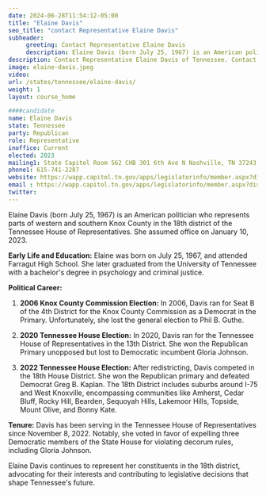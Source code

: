 ```yaml
---
date: 2024-06-28T11:54:12-05:00
title: "Elaine Davis"
seo_title: "contact Representative Elaine Davis"
subheader:
     greeting: Contact Representative Elaine Davis
     description: Elaine Davis (born July 25, 1967) is an American politician who represents parts of western and southern Knox County in the 18th district of the Tennessee House of Representatives.
description: Contact Representative Elaine Davis of Tennessee. Contact information for Elaine Davis includes email address, phone number, and mailing address.
image: elaine-davis.jpeg
video:
url: /states/tennessee/elaine-davis/
weight: 1
layout: course_home

####candidate
name: Elaine Davis
state: Tennessee
party: Republican
role: Representative
inoffice: Current
elected: 2023
mailing1: State Capitol Room 562 CHB 301 6th Ave N Nashville, TN 37243 
phone1: 615-741-2287
website: https://wapp.capitol.tn.gov/apps/legislatorinfo/member.aspx?district=H18/
email : https://wapp.capitol.tn.gov/apps/legislatorinfo/member.aspx?district=H18/
twitter: 
---
```

Elaine Davis (born July 25, 1967) is an American politician who represents parts of western and southern Knox County in the 18th district of the Tennessee House of Representatives. She assumed office on January 10, 2023.

**Early Life and Education:**
Elaine was born on July 25, 1967, and attended Farragut High School. She later graduated from the University of Tennessee with a bachelor's degree in psychology and criminal justice.

**Political Career:**
1. **2006 Knox County Commission Election:**
   In 2006, Davis ran for Seat B of the 4th District for the Knox County Commission as a Democrat in the Primary. Unfortunately, she lost the general election to Phil B. Guthe.

2. **2020 Tennessee House Election:**
   In 2020, Davis ran for the Tennessee House of Representatives in the 13th District. She won the Republican Primary unopposed but lost to Democratic incumbent Gloria Johnson.

3. **2022 Tennessee House Election:**
   After redistricting, Davis competed in the 18th House District. She won the Republican primary and defeated Democrat Greg B. Kaplan. The 18th District includes suburbs around I-75 and West Knoxville, encompassing communities like Amherst, Cedar Bluff, Rocky Hill, Bearden, Sequoyah Hills, Lakemoor Hills, Topside, Mount Olive, and Bonny Kate.

**Tenure:**
Davis has been serving in the Tennessee House of Representatives since November 8, 2022. Notably, she voted in favor of expelling three Democratic members of the State House for violating decorum rules, including Gloria Johnson.

Elaine Davis continues to represent her constituents in the 18th district, advocating for their interests and contributing to legislative decisions that shape Tennessee's future.
